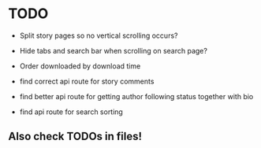 # TODO

 - Split story pages so no vertical scrolling occurs?
 - Hide tabs and search bar when scrolling on search page?

 - Order downloaded by download time

 - find correct api route for story comments
 - find better api route for getting author following status together with bio
 - find api route for search sorting


## Also check TODOs in files!
